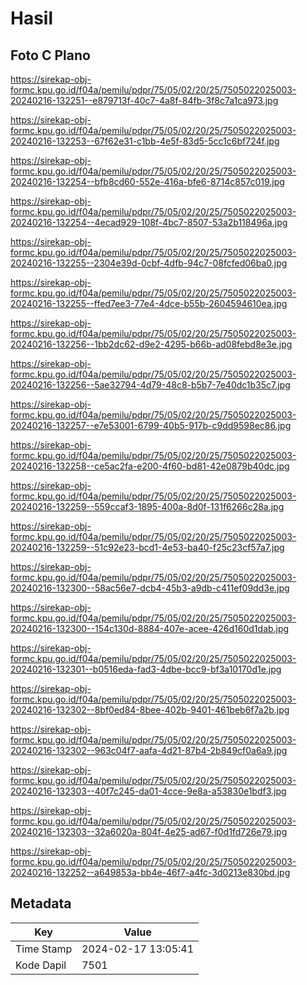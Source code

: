 # Hasil

## Foto C Plano

https://sirekap-obj-formc.kpu.go.id/f04a/pemilu/pdpr/75/05/02/20/25/7505022025003-20240216-132251--e879713f-40c7-4a8f-84fb-3f8c7a1ca973.jpg

https://sirekap-obj-formc.kpu.go.id/f04a/pemilu/pdpr/75/05/02/20/25/7505022025003-20240216-132253--67f62e31-c1bb-4e5f-83d5-5cc1c6bf724f.jpg

https://sirekap-obj-formc.kpu.go.id/f04a/pemilu/pdpr/75/05/02/20/25/7505022025003-20240216-132254--bfb8cd60-552e-416a-bfe6-8714c857c019.jpg

https://sirekap-obj-formc.kpu.go.id/f04a/pemilu/pdpr/75/05/02/20/25/7505022025003-20240216-132254--4ecad929-108f-4bc7-8507-53a2b118496a.jpg

https://sirekap-obj-formc.kpu.go.id/f04a/pemilu/pdpr/75/05/02/20/25/7505022025003-20240216-132255--2304e39d-0cbf-4dfb-94c7-08fcfed06ba0.jpg

https://sirekap-obj-formc.kpu.go.id/f04a/pemilu/pdpr/75/05/02/20/25/7505022025003-20240216-132255--ffed7ee3-77e4-4dce-b55b-2604594610ea.jpg

https://sirekap-obj-formc.kpu.go.id/f04a/pemilu/pdpr/75/05/02/20/25/7505022025003-20240216-132256--1bb2dc62-d9e2-4295-b66b-ad08febd8e3e.jpg

https://sirekap-obj-formc.kpu.go.id/f04a/pemilu/pdpr/75/05/02/20/25/7505022025003-20240216-132256--5ae32794-4d79-48c8-b5b7-7e40dc1b35c7.jpg

https://sirekap-obj-formc.kpu.go.id/f04a/pemilu/pdpr/75/05/02/20/25/7505022025003-20240216-132257--e7e53001-6799-40b5-917b-c9dd9598ec86.jpg

https://sirekap-obj-formc.kpu.go.id/f04a/pemilu/pdpr/75/05/02/20/25/7505022025003-20240216-132258--ce5ac2fa-e200-4f60-bd81-42e0879b40dc.jpg

https://sirekap-obj-formc.kpu.go.id/f04a/pemilu/pdpr/75/05/02/20/25/7505022025003-20240216-132259--559ccaf3-1895-400a-8d0f-131f6266c28a.jpg

https://sirekap-obj-formc.kpu.go.id/f04a/pemilu/pdpr/75/05/02/20/25/7505022025003-20240216-132259--51c92e23-bcd1-4e53-ba40-f25c23cf57a7.jpg

https://sirekap-obj-formc.kpu.go.id/f04a/pemilu/pdpr/75/05/02/20/25/7505022025003-20240216-132300--58ac56e7-dcb4-45b3-a9db-c411ef09dd3e.jpg

https://sirekap-obj-formc.kpu.go.id/f04a/pemilu/pdpr/75/05/02/20/25/7505022025003-20240216-132300--154c130d-8884-407e-acee-426d160d1dab.jpg

https://sirekap-obj-formc.kpu.go.id/f04a/pemilu/pdpr/75/05/02/20/25/7505022025003-20240216-132301--b0516eda-fad3-4dbe-bcc9-bf3a10170d1e.jpg

https://sirekap-obj-formc.kpu.go.id/f04a/pemilu/pdpr/75/05/02/20/25/7505022025003-20240216-132302--8bf0ed84-8bee-402b-9401-461beb6f7a2b.jpg

https://sirekap-obj-formc.kpu.go.id/f04a/pemilu/pdpr/75/05/02/20/25/7505022025003-20240216-132302--963c04f7-aafa-4d21-87b4-2b849cf0a6a9.jpg

https://sirekap-obj-formc.kpu.go.id/f04a/pemilu/pdpr/75/05/02/20/25/7505022025003-20240216-132303--40f7c245-da01-4cce-9e8a-a53830e1bdf3.jpg

https://sirekap-obj-formc.kpu.go.id/f04a/pemilu/pdpr/75/05/02/20/25/7505022025003-20240216-132303--32a6020a-804f-4e25-ad67-f0d1fd726e79.jpg

https://sirekap-obj-formc.kpu.go.id/f04a/pemilu/pdpr/75/05/02/20/25/7505022025003-20240216-132252--a649853a-bb4e-46f7-a4fc-3d0213e830bd.jpg


## Metadata

| Key        | Value               |
| ---------- | ------------------- |
| Time Stamp | 2024-02-17 13:05:41 |
| Kode Dapil | 7501                |



